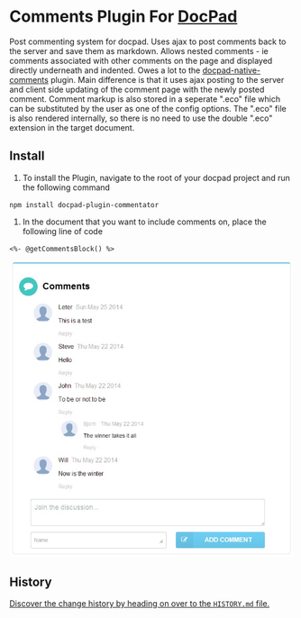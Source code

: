 Comments Plugin For [DocPad](https://docpad.org)
=========================

Post commenting system for docpad. Uses ajax to post comments back to the server and save them as markdown. Allows nested comments - ie comments associated with other comments on the page and displayed directly underneath and indented. Owes a lot to the [docpad-native-comments](https://github.com/docpad/docpad-plugin-nativecomments) plugin. Main difference is that it uses ajax posting to the server and client side updating of the comment page with the newly posted comment. Comment markup is also stored in a seperate ".eco" file which can be substituted by the user as one of the config options. The ".eco" file is also rendered internally, so there is no need to use the double ".eco" extension in the target document.

## Install

1. To install the Plugin, navigate to the root of your docpad project and run the following command

  ```
 npm install docpad-plugin-commentator
  ```

1. In the document that you want to include comments on, place the following line of code

  ```
  <%- @getCommentsBlock() %>
  ```

![Screenshot](https://raw.githubusercontent.com/SteveMcArthur/docpad-plugin-commentator/master/screen-shot.jpg)

## History
[Discover the change history by heading on over to the `HISTORY.md` file.](https://github.com/SteveMcArthur/docpad-plugin-commentator/blob/master/HISTORY.md#)
